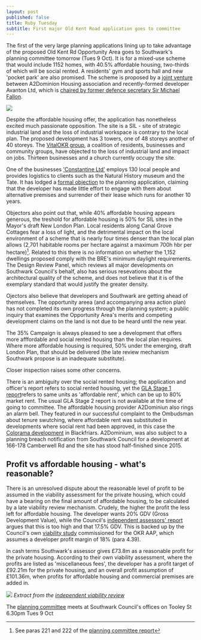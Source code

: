 ```yaml
---
layout: post
published: false
title: Ruby Tuesday
subtitle: First major Old Kent Road application goes to committee
---
```

The first of the very large planning applications lining up to take advantage of the proposed Old Kent Rd Opportunity Area goes to Southwark's planning committee tomorrow (Tues 9 Oct).  It is for a mixed-use scheme that would include 1152 homes, with 40.5% affordable housing, two-thirds of which will be social rented.  A residents' gym and sports hall and new 'pocket park' are also promised. The scheme is proposed by a [joint venture](https://beta.companieshouse.gov.uk/company/10733947/charges) between A2Dominion Housing association and recently-formed developer Avanton Ltd, which is [chaired by former defence secretary Sir Michael Fallon](https://www.thetimes.co.uk/article/michael-fallon-takes-on-property-job-with-avanton-nvgttjprt). 

![](http://35percent.org/img/rubytriangle2.png)

Despite the affordable housing offer, the application has nonetheless excited much passionate opposition.  The site is a SIL - site of strategic industrial land and the loss of industrial workspace is contrary to the local plan. The proposed development has 3 towers, one of 48 storeys another of 40 storeys.  The [VitalOKR group](https://www.vitalokr.com/), a coalition of residents, businesses and community groups, have objected to the loss of industrial land and impact on jobs.  Thirteen businesses and a church currently occupy the site. 

One of the businesses ['Constantine Ltd'](http://www.const.co.uk) employs 130 local people and provides logistics to clients such as the Natural History museum and the Tate. It has lodged a [formal objection](http://planbuild.southwark.gov.uk/documents/?GetDocument=%7b%7b%7b!4ZMeZ3p9kp4Z69c9aEnicQ%3d%3d!%7d%7d%7d) to the planning application, claiming that the developer has made little effort to engage with them about alternative premises and surrender of their lease which runs for another 10 years.

Objectors also point out that, while 40% affordable housing appears generous, the treshold for affordable housing is 50% for SIL sites in the Mayor's draft New London Plan.  Local residents along Canal Grove Cottages fear a loss of light, and the detrimental impact on the local environment of a scheme that is nearly four times denser than the local plan allows (2,701 habitable rooms per hectare against a maximum 700h hbr per hectare)[^1]. Related to this there is no information on whether the 1,152 dwellings proposed comply with the BRE's minimum daylight requirements. The Design Review Panel, which reviews all major developments on Southwark Council's behalf, also has serious resevations about the architectural quality of the scheme, and does not believe that it is of the exemplary standard that would justify the greater density. 

Ojectors also believe that developers and Southwark are getting ahead of themselves.  The opportunity areea (and accompanying area action plan) has not completed its own progress through the planning system; a public inquiry that examines the Opportunity Area's merits and competing development claims on the land is not due to be heard until the new year.

The 35% Campaign is always pleased to see a development that offers more afffordable and social rented housing than the local plan requires.  Where more affordable housing is required, 50% under the emerging, draft London Plan, that should be delivered (the late review mechanism Southwark propose is an inadequate substitute).  

Closer inspection raises some other concerns.

There is an ambiguity over the social rented housing; the application and officer's report refers to social rented housing, yet the [GLA Stage 1 report](https://www.london.gov.uk/sites/default/files/PAWS/media_id_414643/ruby_triangle_sandgate_street_report.pdf)refers to same units as 'affordable rent', which can be up to 80% market rent.  The usual GLA Stage 2 report is not available at the time of going to committee.
The affordable housing provider A2Dominiun also rings an alarm bell.  They featured in our successful complaint to the Ombudsman about tenure swutching, where affordable rent was substituted in developments where social rent had been approved, in this case the [Colorama development](http://35percent.org/2016-02-16-the-affordable-housing-mirage/) in Blackfriars. A2Dominium, was also subject to a planning breach notification from Southwark Council for a development at 166-178 Camberwell Rd and the site has stood half-finished since 2015.

## Profit vs affordable housing - what's reasonable?

There is an unresolved dispute about the reasonable level of profit to be assumed in the viability assessment for the private housing, which could have a bearing on the final amount of affordable housing, to be calculated by a late viability review mechanism.  Crudely, the higher the profit the less left for affordable housing. The developer wants 20% GDV (Gross Development Value), while the Council's [independent assessors' report](http://planbuild.southwark.gov.uk/documents/?GetDocument=%7b%7b%7b!7xk%2fKitlYCgrfYEbtqBRDA%3d%3d!%7d%7d%7d) argues that this is too high and that 17.5% GDV. This is backed up by the Council's own [viability study](https://www.southwark.gov.uk/assets/attach/1937/Old%20Kent%20Road%20viability%20study%202016.pdf) commissioned for the OKR AAP, which assumes a developer profit margin of 18% (para 4.39).

In cash terms Southwark's assessor gives £73.8m as a reasonable profit for the private housing.  According to their own viability assessment, where the profits are listed as 'miscellaneous fees', the developer has a profit target of £92.21m for the private housing, and an overall profit assumption of £101.36m, when profits for affordable housing and commercial premises are added in. 

![](http://35percent.org/img/gvadisputeprofit.png)
*Extract from the [independent viability review](http://planbuild.southwark.gov.uk/documents/?GetDocument=%7b%7b%7b!7xk%2fKitlYCgrfYEbtqBRDA%3d%3d!%7d%7d%7d)*

The [planning committee](http://moderngov.southwark.gov.uk/ieListDocuments.aspx?CId=119&MId=6037&Ver=4) meets at Southwark Council's offices on Tooley St 6.30pm Tues 9 Oct

[^1]: See paras 221 and 222 of the [planning committee report](http://planbuild.southwark.gov.uk/documents/?GetDocument=%7b%7b%7b!S%2bIqqCm1W5sBBPLbS6aFWQ%3d%3d!%7d%7d%7d)

